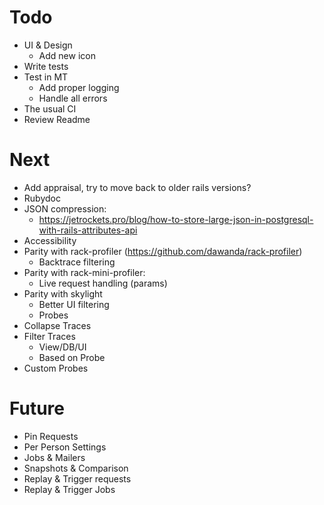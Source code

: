 # Todo

- UI & Design
  - Add new icon
- Write tests
- Test in MT
  - Add proper logging
  - Handle all errors
- The usual CI
- Review Readme

# Next

- Add appraisal, try to move back to older rails versions?
- Rubydoc
- JSON compression: 
  - https://jetrockets.pro/blog/how-to-store-large-json-in-postgresql-with-rails-attributes-api
- Accessibility
- Parity with rack-profiler (https://github.com/dawanda/rack-profiler)
  - Backtrace filtering
- Parity with rack-mini-profiler:
  - Live request handling (params)
- Parity with skylight
  - Better UI filtering
  - Probes
- Collapse Traces
- Filter Traces
  - View/DB/UI
  - Based on Probe
- Custom Probes

# Future

- Pin Requests
- Per Person Settings
- Jobs & Mailers
- Snapshots & Comparison
- Replay & Trigger requests
- Replay & Trigger Jobs
